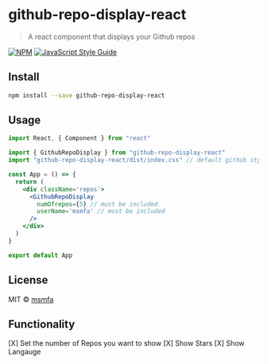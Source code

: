 # github-repo-display-react

> A react component that displays your Github repos

[![NPM](https://img.shields.io/npm/v/github-repo-display-react.svg)](https://www.npmjs.com/package/github-repo-display-react) [![JavaScript Style Guide](https://img.shields.io/badge/code_style-standard-brightgreen.svg)](https://standardjs.com)

## Install

```bash
npm install --save github-repo-display-react
```

## Usage

```jsx
import React, { Component } from "react"

import { GithubRepoDisplay } from "github-repo-display-react"
import "github-repo-display-react/dist/index.css" // default github styling

const App = () => {
  return (
    <div className='repos'>
      <GithubRepoDisplay
        numOfrepos={5} // must be included
        userName='msmfa' // must be included
      />
    </div>
  )
}

export default App
```

## License

MIT © [msmfa](https://github.com/msmfa)

## Functionality

[X] Set the number of Repos you want to show
[X] Show Stars
[X] Show Langauge
